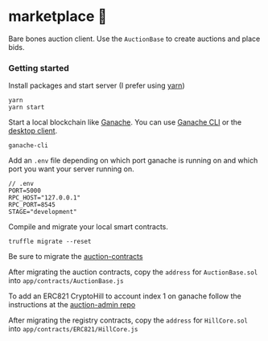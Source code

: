 # marketplace 🤝

Bare bones auction client. Use the `AuctionBase` to create auctions and place bids.

### Getting started

Install packages and start server (I prefer using [yarn](https://yarnpkg.com/en/))

```
yarn
yarn start
```

Start a local blockchain like [Ganache](https://github.com/trufflesuite/ganache). You can use [Ganache CLI](https://github.com/trufflesuite/ganache-cli) or the [desktop client](http://truffleframework.com/ganache/).

```
ganache-cli
```

Add an `.env` file depending on which port ganache is running on and which port you want your server running on.

```
// .env
PORT=5000
RPC_HOST="127.0.0.1"
RPC_PORT=8545
STAGE="development"
```

Compile and migrate your local smart contracts.

```
truffle migrate --reset
```

Be sure to migrate the [auction-contracts](https://github.com/xlnt/auction-contracts)

After migrating the auction contracts, copy the `address` for `AuctionBase.sol` into `app/contracts/AuctionBase.js`

To add an ERC821 CryptoHill to account index 1 on ganache follow the instructions at the [auction-admin repo](https://github.com/xlnt/auction-admin)

After migrating the registry contracts, copy the `address` for `HillCore.sol` into `app/contracts/ERC821/HillCore.js`
